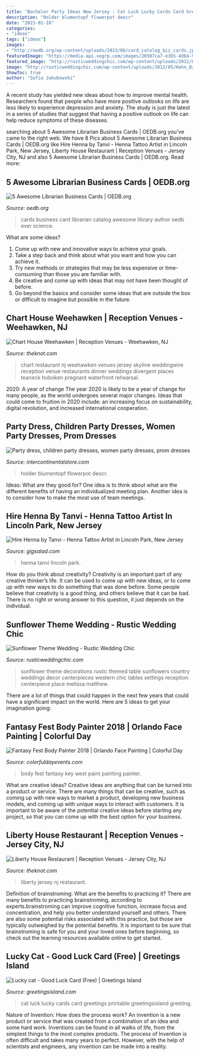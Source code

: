 ```yaml
---
title: "Bachelor Party Ideas New Jersey : Cat Luck Lucky Cards Card Greetings Printable Greetingsisland Greeting"
description: "Holder blumentopf flowerpot deocr"
date: "2023-01-18"
categories:
- "ideas"
tags: ["ideas"]
images:
- "http://oedb.org/wp-content/uploads/2013/06/card_catalog_biz_cards.jpg"
featuredImage: "https://media-api.xogrp.com/images/26507ca7-e3b5-4db4-95c3-1b06cbd308c5"
featured_image: "http://rusticweddingchic.com/wp-content/uploads/2012/05/Hahn_Davis_Laura_Leigh_Photo_574DAVISLauraLeighPhoto_low-590x887.jpg"
image: "http://rusticweddingchic.com/wp-content/uploads/2012/05/Hahn_Davis_Laura_Leigh_Photo_574DAVISLauraLeighPhoto_low-590x887.jpg"
ShowToc: true
author: "Sofia Jakubowski"
---
```



A recent study has yielded new ideas about how to improve mental health. Researchers found that people who have more positive outlooks on life are less likely to experience depression and anxiety. The study is just the latest in a series of studies that suggest that having a positive outlook on life can help reduce symptoms of these diseases.

	

		
searching about 5 Awesome Librarian Business Cards | OEDB.org you've came to the right web. We have 8 Pics about 5 Awesome Librarian Business Cards | OEDB.org like Hire Henna by Tanvi - Henna Tattoo Artist in Lincoln Park, New Jersey, Liberty House Restaurant | Reception Venues - Jersey City, NJ and also 5 Awesome Librarian Business Cards | OEDB.org. Read more:
		
    
## 5 Awesome Librarian Business Cards | OEDB.org

<img loading=lazy src="http://oedb.org/wp-content/uploads/2013/06/card_catalog_biz_cards.jpg" onerror="this.onerror=null;this.src='https://tse4.mm.bing.net/th?id=OIP.Tm0E4jE71TLavqfZO6FGtAHaJ6&amp;pid=15.1';" alt="5 Awesome Librarian Business Cards | OEDB.org">

_Source: oedb.org_

>cards business card librarian catalog awesome library author oedb ever science. 

	

What are some ideas?
1. Come up with new and innovative ways to achieve your goals. 
2. Take a step back and think about what you want and how you can achieve it. 
3. Try new methods or strategies that may be less expensive or time-consuming than those you are familiar with. 
4. Be creative and come up with ideas that may not have been thought of before. 
5. Go beyond the basics and consider some ideas that are outside the box or difficult to imagine but possible in the future.

    
## Chart House Weehawken | Reception Venues - Weehawken, NJ

<img loading=lazy src="https://media-api.xogrp.com/images/26507ca7-e3b5-4db4-95c3-1b06cbd308c5" onerror="this.onerror=null;this.src='https://tse1.mm.bing.net/th?id=OIP.4ByHvFdbaABbHz-lOAlsSgHaE6&amp;pid=15.1';" alt="Chart House Weehawken | Reception Venues - Weehawken, NJ">

_Source: theknot.com_

>chart restaurant nj weehawken venues jersey skyline weddingwire reception venue restaurants dinner weddings divergent places teaneck hoboken pregnant waterfront rehearsal. 

	

2020: A year of change
The year 2020 is likely to be a year of change for many people, as the world undergoes several major changes. Ideas that could come to fruition in 2020 include: an increasing focus on sustainability, digital revolution, and increased international cooperation.

    
## Party Dress, Children Party Dresses, Women Party Dresses, Prom Dresses

<img loading=lazy src="https://ae01.alicdn.com/kf/HTB1FmJZXcnrK1RjSspkq6yuvXXaT.jpg" onerror="this.onerror=null;this.src='https://tse4.mm.bing.net/th?id=OIP.05Zl9RJ7AT4oV-DSnhShjAHaHa&amp;pid=15.1';" alt="Party dress, children party dresses, women party dresses, prom dresses">

_Source: intercontinentalstore.com_

>holder blumentopf flowerpot deocr. 

	

Ideas: What are they good for?
One idea is to think about what are the different benefits of having an individualized meeting plan. Another idea is to consider how to make the most use of team meetings.

    
## Hire Henna By Tanvi - Henna Tattoo Artist In Lincoln Park, New Jersey

<img loading=lazy src="https://s3.amazonaws.com/gigsalad_media/h/henna_by_tanvi_lincoln_park/5ac6cb77a9e11.jpg" onerror="this.onerror=null;this.src='https://tse4.mm.bing.net/th?id=OIP.7Sni-oe4_OXMwVnU2rGUuAHaJ4&amp;pid=15.1';" alt="Hire Henna by Tanvi - Henna Tattoo Artist in Lincoln Park, New Jersey">

_Source: gigsalad.com_

>henna tanvi lincoln park. 

	

How do you think about creativity?
Creativity is an important part of any creative thinker’s life. It can be used to come up with new ideas, or to come up with new ways to do something that was done before. Some people believe that creativity is a good thing, and others believe that it can be bad. There is no right or wrong answer to this question, it just depends on the individual.

    
## Sunflower Theme Wedding - Rustic Wedding Chic

<img loading=lazy src="http://rusticweddingchic.com/wp-content/uploads/2012/05/Hahn_Davis_Laura_Leigh_Photo_574DAVISLauraLeighPhoto_low-590x887.jpg" onerror="this.onerror=null;this.src='https://tse1.mm.bing.net/th?id=OIP.O2ya0bq1Bz59Da9eSNIorAHaLI&amp;pid=15.1';" alt="Sunflower Theme Wedding - Rustic Wedding Chic">

_Source: rusticweddingchic.com_

>sunflower theme decorations rustic themed table sunflowers country weddings decor centerpieces western chic tables settings reception centerpiece place melissa matthew. 

	

There are a lot of things that could happen in the next few years that could have a significant impact on the world. Here are 5 ideas to get your imagination going: 

    
## Fantasy Fest Body Painter 2018 | Orlando Face Painting | Colorful Day

<img loading=lazy src="https://colorfuldayevents.com/wp-content/florida-face-painter/fantasy-fest/fantasy-fest-key-west-body-painter.jpg" onerror="this.onerror=null;this.src='https://tse4.mm.bing.net/th?id=OIP.A-SuARaPx-1JRhQKhNRRoAAAAA&amp;pid=15.1';" alt="Fantasy Fest Body Painter 2018 | Orlando Face Painting | Colorful Day">

_Source: colorfuldayevents.com_

>body fest fantasy key west paint painting painter. 

	

What are creative ideas?
Creative ideas are anything that can be turned into a product or service. There are many things that can be creative, such as coming up with new ways to market a product, developing new business models, and coming up with unique ways to interact with customers. It is important to be aware of the potential creative ideas before starting any project, so that you can come up with the best option for your business.

    
## Liberty House Restaurant | Reception Venues - Jersey City, NJ

<img loading=lazy src="https://media-api.xogrp.com/images/531bfa30-ebe5-4c03-ad9b-8e5b197a33da~rs_720.480" onerror="this.onerror=null;this.src='https://tse1.mm.bing.net/th?id=OIP.SQXsrygDbuO5WUHiKF6LrQHaE8&amp;pid=15.1';" alt="Liberty House Restaurant | Reception Venues - Jersey City, NJ">

_Source: theknot.com_

>liberty jersey nj restaurant. 

	

Definition of brainstroming: What are the benefits to practicing it?
There are many benefits to practicing brainstroming, according to experts.brainstroming can improve cognitive function, increase focus and concentration, and help you better understand yourself and others. There are also some potential risks associated with this practice, but those are typically outweighed by the potential benefits. It is important to be sure that brainstroming is safe for you and your loved ones before beginning, so check out the learning resources available online to get started.

    
## Lucky Cat - Good Luck Card (Free) | Greetings Island

<img loading=lazy src="https://images.greetingsisland.com/images/cards/good-luck/previews/lucky-cat.png" onerror="this.onerror=null;this.src='https://tse2.mm.bing.net/th?id=OIP.KpTbwoGIzbxJdKIsdSXezwHaK0&amp;pid=15.1';" alt="Lucky cat - Good Luck Card (Free) | Greetings Island">

_Source: greetingsisland.com_

>cat luck lucky cards card greetings printable greetingsisland greeting. 

	

Nature of Invention: How does the process work?
An invention is a new product or service that was created from a combination of an idea and some hard work. Inventions can be found in all walks of life, from the simplest things to the most complex products. The process of Invention is often difficult and takes many years to perfect. However, with the help of scientists and engineers, any invention can be made into a reality.

